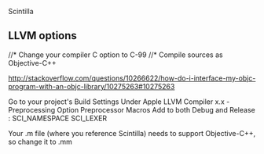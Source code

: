 

Scintilla

## LLVM options ##

//* Change your compiler C option to C-99
//* Compile sources as Objective-C++

http://stackoverflow.com/questions/10266622/how-do-i-interface-my-objc-program-with-an-objc-library/10275263#10275263

Go to your project's Build Settings
Under Apple LLVM Compiler x.x - Preprocessing
Option Preprocessor Macros
Add to both Debug and Release :
SCI_NAMESPACE SCI_LEXER


Your .m file (where you reference Scintilla) needs to support Objective-C++, so change it to .mm

